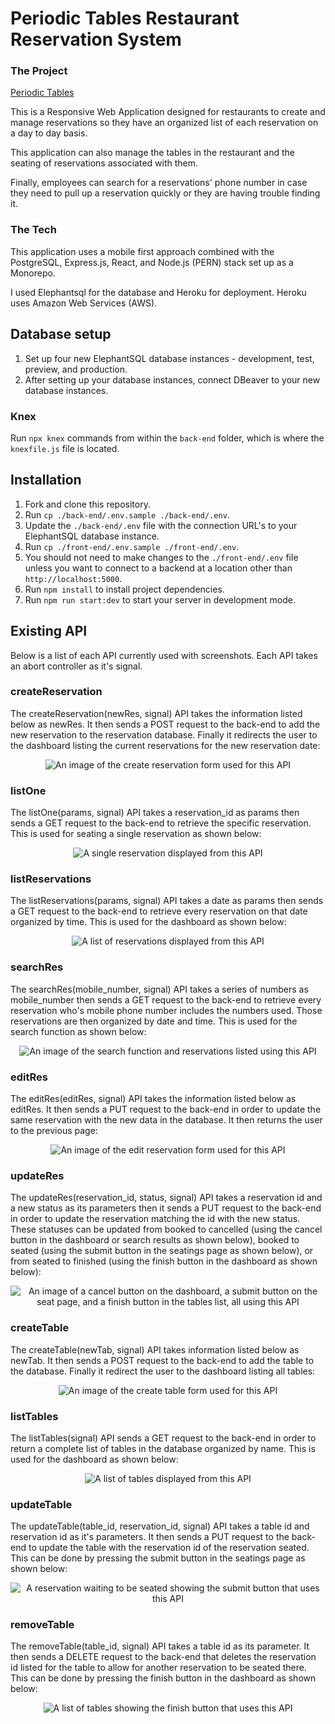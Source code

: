 # Periodic Tables Restaurant Reservation System

### The Project

[Periodic Tables]("https://warm-waters-56754.herokuapp.com/")

This is a Responsive Web Application designed for restaurants to create and manage reservations so they have an organized list of each reservation on a day to day basis.

This application can also manage the tables in the restaurant and the seating of reservations associated with them.

Finally, employees can search for a reservations' phone number in case they need to pull up a reservation quickly or they are having trouble finding it.

### The Tech

This application uses a mobile first approach combined with the PostgreSQL, Express.js, React, and Node.js (PERN) stack set up as a Monorepo.

I used Elephantsql for the database and Heroku for deployment. Heroku uses Amazon Web Services (AWS).

## Database setup

1. Set up four new ElephantSQL database instances - development, test, preview, and production.
1. After setting up your database instances, connect DBeaver to your new database instances.

### Knex

Run `npx knex` commands from within the `back-end` folder, which is where the `knexfile.js` file is located.

## Installation

1. Fork and clone this repository.
1. Run `cp ./back-end/.env.sample ./back-end/.env`.
1. Update the `./back-end/.env` file with the connection URL's to your ElephantSQL database instance.
1. Run `cp ./front-end/.env.sample ./front-end/.env`.
1. You should not need to make changes to the `./front-end/.env` file unless you want to connect to a backend at a location other than `http://localhost:5000`.
1. Run `npm install` to install project dependencies.
1. Run `npm run start:dev` to start your server in development mode.

## Existing API

Below is a list of each API currently used with screenshots. Each API takes an abort controller as it's signal.

### createReservation

The createReservation(newRes, signal) API takes the information listed below as newRes. It then sends a POST request to the back-end to add the new reservation to the reservation database. Finally it redirects the user to the dashboard listing the current reservations for the new reservation date:

<p align="center">
<img src="./back-end/api_images/createReservationAPI.png" alt="An image of the create reservation form used for this API">
</p>

### listOne

The listOne(params, signal) API takes a reservation_id as params then sends a GET request to the back-end to retrieve the specific reservation. This is used for seating a single reservation as shown below:

<p align="center">
<img src="./back-end/api_images/listOneAPI.png" alt="A single reservation displayed from this API">
</p>

### listReservations

The listReservations(params, signal) API takes a date as params then sends a GET request to the back-end to retrieve every reservation on that date organized by time. This is used for the dashboard as shown below:

<p align="center">
<img src="./back-end/api_images/listReservationsAPI.png" alt="A list of reservations displayed from this API">
</p>

### searchRes

The searchRes(mobile_number, signal) API takes a series of numbers as mobile_number then sends a GET request to the back-end to retrieve every reservation who's mobile phone number includes the numbers used. Those reservations are then organized by date and time. This is used for the search function as shown below:

<p align="center">
<img src="./back-end/api_images/searchResAPI.png" alt="An image of the search function and reservations listed using this API">
</p>

### editRes

The editRes(editRes, signal) API takes the information listed below as editRes. It then sends a PUT request to the back-end in order to update the same reservation with the new data in the database. It then returns the user to the previous page:

<p align="center">
<img src="./back-end/api_images/editResAPI.png" alt="An image of the edit reservation form used for this API">
</p>

### updateRes

The updateRes(reservation_id, status, signal) API takes a reservation id and a new status as its parameters then it sends a PUT request to the back-end in order to update the reservation matching the id with the new status. These statuses can be updated from booked to cancelled (using the cancel button in the dashboard or search results as shown below), booked to seated (using the submit button in the seatings page as shown below), or from seated to finished (using the finish button in the dashboard as shown below):

<p align="center">
<img src="./back-end/api_images/updateResAPI.png" alt="An image of a cancel button on the dashboard, a submit button on the seat page, and a finish button in the tables list, all using this API">
</p>

### createTable

The createTable(newTab, signal) API takes information listed below as newTab. It then sends a POST request to the back-end to add the table to the database. Finally it redirect the user to the dashboard listing all tables:

<p align="center">
<img src="./back-end/api_images/createTableAPI.png" alt="An image of the create table form used for this API">
</p>

### listTables

The listTables(signal) API sends a GET request to the back-end in order to return a complete list of tables in the database organized by name. This is used for the dashboard as shown below:

<p align="center">
<img src="./back-end/api_images/listTablesAPI.png" alt="A list of tables displayed from this API">
</p>

### updateTable

The updateTable(table_id, reservation_id, signal) API takes a table id and reservation id as it's parameters. It then sends a PUT request to the back-end to update the table with the reservation id of the reservation seated. This can be done by pressing the submit button in the seatings page as shown below:

<p align="center">
<img src="./back-end/api_images/updateTableAPI.png" alt="A reservation waiting to be seated showing the submit button that uses this API">
</p>

### removeTable

The removeTable(table_id, signal) API takes a table id as its parameter. It then sends a DELETE request to the back-end that deletes the reservation id listed for the table to allow for another reservation to be seated there. This can be done by pressing the finish button in the dashboard as shown below:

<p align="center">
<img src="./back-end/api_images/removeTableAPI.png" alt="A list of tables showing the finish button that uses this API">
</p>
